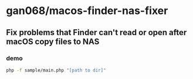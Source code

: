 # gan068/macos-finder-nas-fixer
## Fix problems that Finder can't read or open after macOS copy files to NAS
### demo
```bash
php -f sample/main.php "[path to dir]"
```
